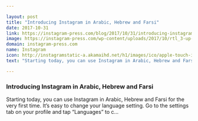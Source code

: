 ```yaml
---

layout: post
title: "Introducing Instagram in Arabic, Hebrew and Farsi"
date: 2017-10-31
link: https://instagram-press.com/blog/2017/10/31/introducing-instagram-in-arabic-hebrew-and-farsi/
image: https://instagram-press.com/wp-content/uploads/2017/10/rtl_3-up-4.jpg
domain: instagram-press.com
name: Instagram
icon: http://instagramstatic-a.akamaihd.net/h1/images/ico/apple-touch-icon-76x76-precomposed.png/932e4d9af891.png
text: "Starting today, you can use Instagram in Arabic, Hebrew and Farsi for the very first time. It’s easy to change your language setting. Go to the settings tab on your profile and tap “Languages” to c…"

---
```


### Introducing Instagram in Arabic, Hebrew and Farsi

Starting today, you can use Instagram in Arabic, Hebrew and Farsi for the very first time. It’s easy to change your language setting. Go to the settings tab on your profile and tap “Languages” to c…